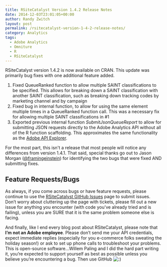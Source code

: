 ```yaml
---
title: RSiteCatalyst Version 1.4.2 Release Notes
date: 2014-12-03T23:01:05+00:00
author: Randy Zwitch
layout: post
permalink: /rsitecatalyst-version-1-4-2-release-notes/
category: Analytics
tags:
  - Adobe Analytics
  - Omniture
  - R
  - RSiteCatalyst
---
```

RSiteCatalyst version 1.4.2 is now available on CRAN. This update was primarily bug fixes with one additional feature added.

  1. Fixed QueueRanked function to allow multiple SAINT classifications to be specified. This allows for breaking down a SAINT classification with another SAINT classification, such as breaking down tracking codes by marketing channel and by campaign
  2. Fixed bug in internal function, to allow for using the same element multiple times in a QueueRanked function call. This was a necessary fix for allowing multiple SAINT classifications in #1
  3. Exported previous internal function _SubmitJsonQueueReport_ to allow for submitting JSON requests directly to the Adobe Analytics API without all of the R function scaffolding. This approximates the same functionality as the <a title="Adobe Analytics API Explorer" href="https://marketing.adobe.com/developer/get-started/api-explorer" target="_blank">Adobe API Explorer</a>.

For the most part, this isn't a release that most people will notice any differences from version 1.4.1. That said, special thanks go out to Jason Morgan (<a title="Jason Morgan GitHub" href="https://github.com/framingeinstein" target="_blank">@framingeinstein</a>) for identifying the two bugs that were fixed AND submitting fixes.





## Feature Requests/Bugs

As always, if you come across bugs or have feature requests, please continue to use the <a title="RSiteCatalyst GitHub" href="https://github.com/randyzwitch/RSiteCatalyst/issues" target="_blank">RSiteCatalyst GitHub Issues</a> page to submit issues. Don’t worry about cluttering up the page with tickets, please fill out a new issue for anything you encounter (with code you've already tried and is failing), unless you are SURE that it is the same problem someone else is facing.

And finally, like I end every blog post about RSiteCatalyst, please note that **I’m** **not an Adobe employee**. Please don’t send me your API credentials, expect immediate replies (especially for you e-commerce folks sweating the holiday season!) or ask to set up phone calls to troubleshoot your problems. This is open-source software…Willem Paling and I did the hard part writing it, you’re expected to support yourself as best as possible unless you believe you’re encountering a bug. Then use GitHub <img class="wp-smiley" src="http://i1.wp.com/randyzwitch.com/wp-includes/images/smilies/icon_smile.gif" alt=":)" data-recalc-dims="1" />

&nbsp;
